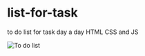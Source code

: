 # list-for-task
to do list for task day a day HTML CSS and JS

![To do list](https://github.com/henriquedouradoo/list-for-task/assets/125815196/b6664c75-f656-4b13-8a92-d53f48368487)

